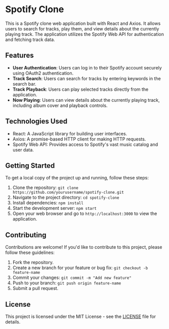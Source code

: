 # Spotify Clone

This is a Spotify clone web application built with React and Axios. It allows users to search for tracks, play them, and view details about the currently playing track. The application utilizes the Spotify Web API for authentication and fetching track data.

## Features

- **User Authentication**: Users can log in to their Spotify account securely using OAuth2 authentication.
- **Track Search**: Users can search for tracks by entering keywords in the search bar.
- **Track Playback**: Users can play selected tracks directly from the application.
- **Now Playing**: Users can view details about the currently playing track, including album cover and playback controls.

## Technologies Used

- React: A JavaScript library for building user interfaces.
- Axios: A promise-based HTTP client for making HTTP requests.
- Spotify Web API: Provides access to Spotify's vast music catalog and user data.

## Getting Started

To get a local copy of the project up and running, follow these steps:

1. Clone the repository: `git clone https://github.com/yourusername/spotify-clone.git`
2. Navigate to the project directory: `cd spotify-clone`
3. Install dependencies: `npm install`
4. Start the development server: `npm start`
5. Open your web browser and go to `http://localhost:3000` to view the application.

## Contributing

Contributions are welcome! If you'd like to contribute to this project, please follow these guidelines:

1. Fork the repository.
2. Create a new branch for your feature or bug fix: `git checkout -b feature-name`
3. Commit your changes: `git commit -m "Add new feature"`
4. Push to your branch: `git push origin feature-name`
5. Submit a pull request.

## License

This project is licensed under the MIT License - see the [LICENSE](LICENSE) file for details.
